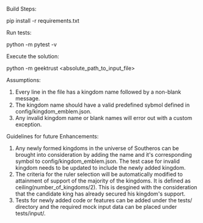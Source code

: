 Build Steps:

pip install -r requirements.txt

Run tests:

python -m pytest -v

Execute the solution:

python -m geektrust <absolute_path_to_input_file>

Assumptions:

1. Every line in the file has a kingdom name followed by a non-blank message.
2. The kingdom name should have a valid predefined sybmol defined in config/kingdom_emblem.json.
3. Any invalid kingdom name or blank names will error out with a custom exception. 

Guidelines for future Enhancements:

1. Any newly formed kingdoms in the universe of Southeros can be brought into consideration by adding the name and it's corresponding symbol to config/kingdom_emblem.json. The test case for invalid kingdom needs to be updated to include the newly added kingdom. 
2. The criteria for the ruler selection will be automatically modified to attainment of support of the majority of the kingdoms. It is defined as ceiling(number_of_kingdoms/2). This is desgined with the consideration that the candidate king has already secured his kingdom's support.
3. Tests for newly added code or features can be added under the tests/ directory and the required mock input data can be placed under tests/input/.
